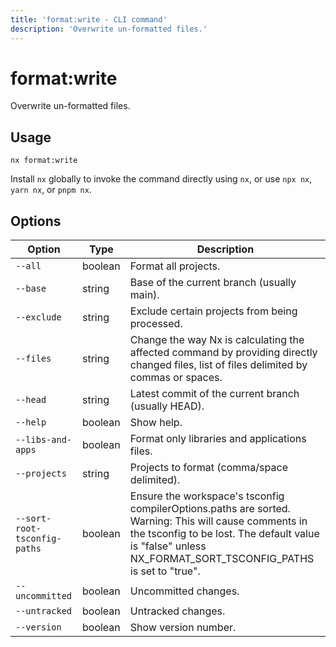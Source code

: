 ```yaml
---
title: 'format:write - CLI command'
description: 'Overwrite un-formatted files.'
---
```


# format:write

Overwrite un-formatted files.

## Usage

```shell
nx format:write
```

Install `nx` globally to invoke the command directly using `nx`, or use `npx nx`, `yarn nx`, or `pnpm nx`.

## Options

| Option                       | Type    | Description                                                                                                                                                                                                         |
| ---------------------------- | ------- | ------------------------------------------------------------------------------------------------------------------------------------------------------------------------------------------------------------------- |
| `--all`                      | boolean | Format all projects.                                                                                                                                                                                                |
| `--base`                     | string  | Base of the current branch (usually main).                                                                                                                                                                          |
| `--exclude`                  | string  | Exclude certain projects from being processed.                                                                                                                                                                      |
| `--files`                    | string  | Change the way Nx is calculating the affected command by providing directly changed files, list of files delimited by commas or spaces.                                                                             |
| `--head`                     | string  | Latest commit of the current branch (usually HEAD).                                                                                                                                                                 |
| `--help`                     | boolean | Show help.                                                                                                                                                                                                          |
| `--libs-and-apps`            | boolean | Format only libraries and applications files.                                                                                                                                                                       |
| `--projects`                 | string  | Projects to format (comma/space delimited).                                                                                                                                                                         |
| `--sort-root-tsconfig-paths` | boolean | Ensure the workspace's tsconfig compilerOptions.paths are sorted. Warning: This will cause comments in the tsconfig to be lost. The default value is "false" unless NX_FORMAT_SORT_TSCONFIG_PATHS is set to "true". |
| `--uncommitted`              | boolean | Uncommitted changes.                                                                                                                                                                                                |
| `--untracked`                | boolean | Untracked changes.                                                                                                                                                                                                  |
| `--version`                  | boolean | Show version number.                                                                                                                                                                                                |
